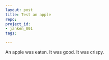 ```yaml
---
layout: post
title: Test an apple
repo: 
project_id: 
- janken_001
tags:

---
```

An apple was eaten. It was good. It was crispy.